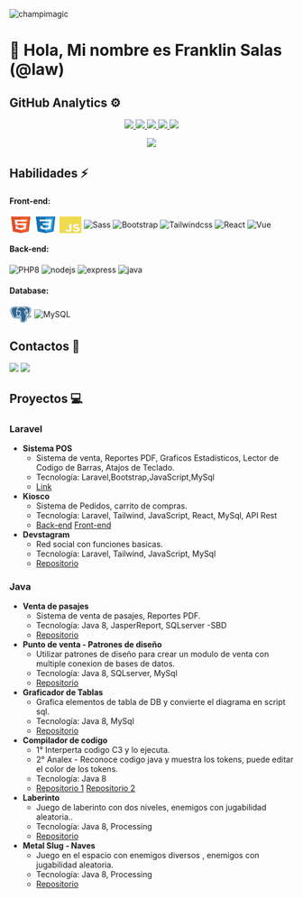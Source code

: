 <p align="left"> <img src="https://komarev.com/ghpvc/?username=franklin-salas&label=Profile%20views&color=0e75b6&style=flat" alt="champimagic" /> </p>


# 👋 Hola, Mi nombre es Franklin  Salas (@law)


##  GitHub Analytics ⚙️
<div align="center">
  <a href="https://github.com/franklin-salas">
    <p align="center">
      <img height="160em" src="https://github-readme-stats-sigma-five.vercel.app/api?username=franklin-salas&show_icons=true&theme=react&hide_border=true" />
      <img height="160em" src="https://github-readme-streak-stats.herokuapp.com/?user=franklin-salas&theme=react&hide_border=true" />
      <img heigth="160em" src="https://github-profile-summary-cards.vercel.app/api/cards/most-commit-language?username=franklin-salas&theme=react&hide_border=true"/>
      <img heigth="160em" src="https://github-profile-summary-cards.vercel.app/api/cards/repos-per-language?username=franklin-salas&theme=react&hide_border=true"/>
      <img height="160em" src="https://github-readme-stats-sigma-five.vercel.app/api/top-langs/?username=franklin-salas&layout=compact&langs_count=7&theme=react&hide_border=true"/>
    </p>
  </a>
  <p  align="center">
  <img src="https://user-images.githubusercontent.com/73097560/115834477-dbab4500-a447-11eb-908a-139a6edaec5c.gif">             
  <br>
</div>
  
## Habilidades ⚡
  
#### Front-end:
<div>
  <img align="center" title="HTML5" alt="HTML" height="30" width="40" src="https://raw.githubusercontent.com/devicons/devicon/master/icons/html5/html5-original.svg">
  <img align="center" title="CSS" alt="CSS" height="30" width="40" src="https://raw.githubusercontent.com/devicons/devicon/master/icons/css3/css3-original.svg">
  <img align="center" title="JavaScript" alt="Js" height="30" width="40" src="https://raw.githubusercontent.com/devicons/devicon/master/icons/javascript/javascript-plain.svg">
  <img align="center" title="Sass" alt="Sass" height="30" width="40" src="https://cdn.jsdelivr.net/gh/devicons/devicon/icons/sass/sass-original.svg" />
  <img align="center" title="Bootstrap" alt="Bootstrap" height="30" width="40" src="https://cdn.jsdelivr.net/gh/devicons/devicon/icons/bootstrap/bootstrap-original.svg" />
  <img align="center" title="Tailwindcss" alt="Tailwindcss" height="30" width="40" src="https://cdn.jsdelivr.net/gh/devicons/devicon/icons/tailwindcss/tailwindcss-plain.svg" />
  <img align="center" title="React" alt="React" height="30" width="40" src="https://cdn.jsdelivr.net/gh/devicons/devicon/icons/react/react-original.svg">
  <img align="center" title="Vue" alt="Vue" height="30" width="40" src="https://cdn.jsdelivr.net/gh/devicons/devicon/icons/vuejs/vuejs-original.svg">

</div> 
  
#### Back-end:
<div>
  <img align="center" title="PHP8" alt="PHP8" height="30" width="40" src="https://cdn.jsdelivr.net/gh/devicons/devicon/icons/php/php-original.svg">
  <img align="center" title="Nodejs" alt="nodejs" height="30" width="40" src="https://cdn.jsdelivr.net/gh/devicons/devicon/icons/nodejs/nodejs-original.svg">
  <img align="center" title="Express" alt="express" height="30" width="40" src="https://cdn.jsdelivr.net/gh/devicons/devicon/icons/express/express-original.svg">
  <img align="center" title="Java" alt="java" height="30" width="40" src="https://cdn.jsdelivr.net/gh/devicons/devicon/icons/java/java-original-wordmark.svg">
</div>

#### Database: 
  <div>
  <img align="center" title="Postgresql" alt="Postgresql" height="30" width="40" src="https://raw.githubusercontent.com/devicons/devicon/1119b9f84c0290e0f0b38982099a2bd027a48bf1/icons/postgresql/postgresql-plain.svg">
  <img align="center" title="MySQL" alt="MySQL" height="30" width="40" src="https://cdn.jsdelivr.net/gh/devicons/devicon/icons/mysql/mysql-original-wordmark.svg">
 </div>
 
##  Contactos :speech_balloon:
 
<div>
  <a href="https://api.whatsapp.com/send?phone=59171366093" target="_blank"><img src="https://img.shields.io/badge/WhatsApp-25D366?style=for-the-badge&logo=whatsapp&logoColor=white" target="_blank"></a> 
 <a href="https://www.linkedin.com/in/franklin50/" target="_blank"><img src="https://img.shields.io/badge/LinkedIn-0077B5?style=for-the-badge&logo=linkedin&logoColor=white" target="_blank"></a> 
 </div>
 
## Proyectos 💻
### Laravel
- <b>Sistema POS</b>
  - Sistema de venta, Reportes PDF, Graficos Estadisticos, Lector de Codigo de Barras, Atajos de Teclado. 
  - Tecnología: Laravel,Bootstrap,JavaScript,MySql
  - [Link](https://vuvtuqo.domcloud.io/)
- <b>Kiosco</b>
  - Sistema de Pedidos, carrito de compras. 
  - Tecnología: Laravel, Tailwind, JavaScript, React, MySql, API Rest
  - [Back-end](https://github.com/franklin-salas/kiosco-api-rest-laravel) [Front-end](https://github.com/franklin-salas/kiosco-app-react)
- <b>Devstagram</b>
  - Red social con funciones basicas. 
  - Tecnología: Laravel, Tailwind, JavaScript, MySql
  - [Repositorio](https://github.com/franklin-salas/devstagram-laravel)
### Java
- <b>Venta de pasajes</b>
  - Sistema de venta de pasajes, Reportes PDF. 
  - Tecnología: Java 8, JasperReport, SQLserver -SBD
  - [Repositorio](https://github.com/franklin-salas/trasnporte8)
- <b>Punto de venta - Patrones de diseño</b>
  - Utilizar patrones de diseño para crear un modulo de venta con multiple conexion de bases de datos. 
  - Tecnología: Java 8, SQLserver, MySql
  - [Repositorio](https://github.com/franklin-salas/ventasProductos-java)
- <b>Graficador de Tablas</b>
  - Grafica elementos de tabla de DB y convierte el diagrama en script sql. 
  - Tecnología: Java 8, MySql
  - [Repositorio](https://github.com/franklin-salas/diagrama-db-java)
- <b>Compilador de codigo</b>
  - 1° Interperta codigo C3 y lo ejecuta. 
  - 2° Analex - Reconoce codigo java y muestra los tokens, puede editar el color de los tokens. 
  - Tecnología: Java 8 
  - [Repositorio 1](https://github.com/franklin-salas/codigo-c3-java) [Repositorio 2](https://github.com/franklin-salas/analizador-compilador-java)
- <b>Laberinto</b>
  - Juego de laberinto con dos niveles, enemigos con jugabilidad aleatoria.. 
  - Tecnología: Java 8, Processing
  - [Repositorio](https://github.com/franklin-salas/laberinto-juego-java)
- <b>Metal Slug - Naves</b>
  - Juego en el espacio con enemigos diversos , enemigos con jugabilidad aleatoria. 
  - Tecnología: Java 8, Processing
  - [Repositorio](https://github.com/franklin-salas/nave-juego-java)
